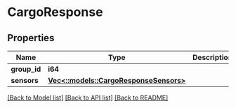 # CargoResponse

## Properties
Name | Type | Description | Notes
------------ | ------------- | ------------- | -------------
**group_id** | **i64** |  | [optional] 
**sensors** | [**Vec<::models::CargoResponseSensors>**](CargoResponse_sensors.md) |  | [optional] 

[[Back to Model list]](../README.md#documentation-for-models) [[Back to API list]](../README.md#documentation-for-api-endpoints) [[Back to README]](../README.md)


